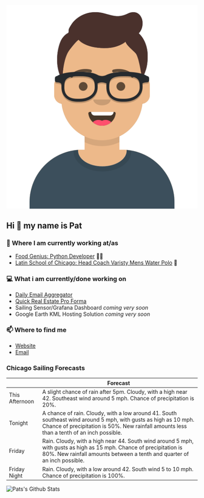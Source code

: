 [![Social banner for p-j-falconer](https://raw.githubusercontent.com/P-J-FALCONER/P-J-FALCONER/master/assets/avataaars.svg)](https://patfalconer.com/)
## Hi :wave: my name is Pat

### 💼 Where I am currently working at/as
- [Food Genius: Python Developer](https://getfoodgenius.com/) 🍔🐍
- [Latin School of Chicago: Head Coach Varisty Mens Water Polo](https://www.latinschool.org/) 🤽


### 💻 What i am currently/done working on
 - [Daily Email Aggregator](https://github.com/P-J-FALCONER/dott_daily_mail)
 - [Quick Real Estate Pro Forma](https://github.com/P-J-FALCONER/henry)
 - Sailing Sensor/Grafana Dashboard *coming very soon*
 - Google Earth KML Hosting Solution *coming very soon*

### 📫 Where to find me
 - [Website](https://patfalconer.com/)
 - [Email](mailto:patrick.j.falconer@gmail.com)


### Chicago Sailing Forecasts
|   | Forecast  |
|---|---|
| This Afternoon | A slight chance of rain after 5pm. Cloudy, with a high near 42. Southeast wind around 5 mph. Chance of precipitation is 20%. |
| Tonight | A chance of rain. Cloudy, with a low around 41. South southeast wind around 5 mph, with gusts as high as 10 mph. Chance of precipitation is 50%. New rainfall amounts less than a tenth of an inch possible. |
| Friday | Rain. Cloudy, with a high near 44. South wind around 5 mph, with gusts as high as 15 mph. Chance of precipitation is 80%. New rainfall amounts between a tenth and quarter of an inch possible. |
| Friday Night | Rain. Cloudy, with a low around 42. South wind 5 to 10 mph. Chance of precipitation is 100%. |

![Pats's Github Stats](https://github-readme-stats.vercel.app/api?username=p-j-falconer&show_icons=true&theme=radical)
